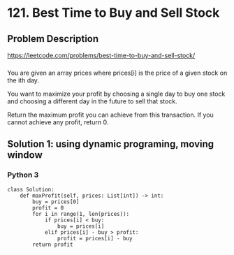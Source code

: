 # 121. Best Time to Buy and Sell Stock

## Problem Description
https://leetcode.com/problems/best-time-to-buy-and-sell-stock/
###
You are given an array prices where prices[i] is the price of a given stock on the ith day.

You want to maximize your profit by choosing a single day to buy one stock and choosing a different day in the future to sell that stock.

Return the maximum profit you can achieve from this transaction. If you cannot achieve any profit, return 0.

## Solution 1: using dynamic programing, moving window
### Python 3
```
class Solution:
    def maxProfit(self, prices: List[int]) -> int:
        buy = prices[0]
        profit = 0
        for i in range(1, len(prices)):
            if prices[i] < buy:
                buy = prices[i]
            elif prices[i] - buy > profit:
                profit = prices[i] - buy
        return profit
        
```
